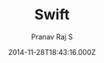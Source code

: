 ---
layout: JamstackTheme
title: Swift
github: https://github.com/pranavrajs/swift/
demo: https://pranavrajs.github.io/swift/
author: Pranav Raj S
ssg: Jekyll
date: 2014-11-28T18:43:16.000Z
description: 'A clean Minimal Blog theme for Jekyll , built with Bootswatch '
stale: true
---